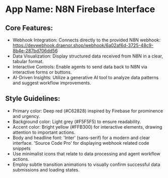 # **App Name**: N8N Firebase Interface

## Core Features:

- Webhook Integration: Connects directly to the provided N8N webhook: https://devwebhook.draenor.shop/webhook/6a02af6d-3725-48c9-8b4e-287bd706dd56
- Data Visualization: Display structured data received from N8N in a clear, tabular format.
- Interactive Controls: Enable agents to send data back to N8N via interactive forms or buttons.
- AI-Driven Insights: Utilize a generative AI tool to analyze data patterns and suggest workflow improvements.

## Style Guidelines:

- Primary color: Deep red (#C62828) inspired by Firebase for prominence and urgency.
- Background color: Light grey (#F5F5F5) to ensure readability.
- Accent color: Bright yellow (#FFB300) for interactive elements, drawing attention to important actions.
- Body and headline font: 'Inter' (sans-serif) for a modern and clear interface. 'Source Code Pro' for displaying webhook related code snippets
- Use minimalist icons that relate to data processing and agent workflow actions.
- Employ subtle transition animations to visually confirm successful data submissions and loading states.